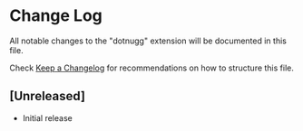 # Change Log

All notable changes to the "dotnugg" extension will be documented in this file.

Check [Keep a Changelog](http://keepachangelog.com/) for recommendations on how to structure this file.

## [Unreleased]

- Initial release